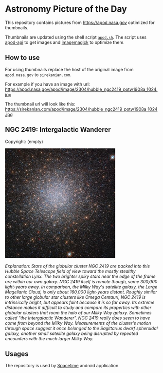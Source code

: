 # Astronomy Picture of the Day

This repository contains pictures from https://apod.nasa.gov optimized for thumbnails.

Thumbnails are updated using the shell script [`apod.sh`](apod.sh). The script
uses [apod-api](https://github.com/nasa/apod-api) to get images and [imagemagick](https://imagemagick.org) to
optimize them.

## How to use

For using thumbnails replace the host of the original image from `apod.nasa.gov` to `sirekanian.com`.

For example if you have an image with url:<br>
https://apod.nasa.gov/apod/image/2304/hubble_ngc2419_potw1908a_1024.jpg

The thumbnail url will look like this:<br>
https://sirekanian.com/apod/image/2304/hubble_ngc2419_potw1908a_1024.jpg

## NGC 2419: Intergalactic Wanderer

Copyright: (empty)

[![the picture of the day][1]][2]

_Explanation: Stars of the globular cluster NGC 2419 are packed into this Hubble Space Telescope field of view toward the mostly stealthy constellation Lynx. The two brighter spiky stars near the edge of the frame are within our own galaxy. NGC 2419 itself is remote though, some 300,000 light-years away. In comparison, the Milky Way's satellite galaxy, the Large Magellanic Cloud, is only about 160,000 light-years distant. Roughly similar to other large globular star clusters like Omega Centauri, NGC 2419 is intrinsically bright, but appears faint because it is so far away. Its extreme distance makes it difficult to study and compare its properties with other globular clusters that roam the halo of our Milky Way galaxy. Sometimes called "the Intergalactic Wanderer", NGC 2419 really does seem to have come from beyond the Milky Way. Measurements of the cluster's motion through space suggest it once belonged to the Sagittarius dwarf spheroidal galaxy, another small satellite galaxy being disrupted by repeated encounters with the much larger Milky Way._

## Usages

The repository is used by [Spacetime][3] android application.

[1]: image/2304/hubble_ngc2419_potw1908a_1024.jpg

[2]: https://apod.nasa.gov/apod/image/2304/hubble_ngc2419_potw1908a_1024.jpg

[3]: https://github.com/sirekanian/spacetime
